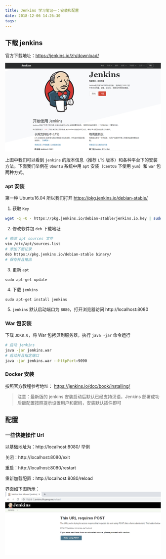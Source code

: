 ```yaml
---
title: Jenkins 学习笔记一：安装和配置
date: 2018-12-06 14:26:30
tags:
---
```


## 下载 jenkins

官方下载地址：https://jenkins.io/zh/download/

![](2018-12-jenkins/jenkins-01.png)

上图中我们可以看到 `jenkins` 的版本信息（推荐 `LTS` 版本）和各种平台下的安装方法。下面我们举例在 `Ubuntu` 系统中用 `apt` 安装（`CentOS` 下使用 `yum`）和 `war` 包两种方式。

### apt 安装

第一种 Ubuntu16.04 所以我们打开 https://pkg.jenkins.io/debian-stable/ 

1. 获取 `Key`
```sh
wget -q -O - https://pkg.jenkins.io/debian-stable/jenkins.io.key | sudo apt-key add -
```

2. 修改软件包 `deb` 下载地址
```sh
# 修改 apt sources 文件
vim /etc/apt/sources.list
# 添加下面记录
deb https://pkg.jenkins.io/debian-stable binary/
# 保存并且推出
```

3. 更新 `apt`
```
sudo apt-get update
```

4. 下载 `jenkins`
```
sudo apt-get install jenkins
```

5. `jenkins` 默认启动端口为 `8080`，打开浏览器访问 http://localhost:8080

### War 包安装

下载 `JDK8.0`，将 War 包拷贝到服务器，执行 `java -jar` 命令运行

```sh
# 启动 jenkins
java -jar jenkins.war
# 启动并且指定端口
java -jar jenkins.war --httpPort=9090
```

### Docker 安装

按照官方教程参考地址： https://jenkins.io/doc/book/installing/

> 注意：最新版的 jenkins 安装启动后默认已经支持汉语，Jenkins 部署成功后额配置按照提示设置用户和密码，安装默认插件即可

## 配置

### 一些快捷操作 Url

以基础地址为：http://localhost:8080/ 举例

关闭：http://localhost:8080/exit

重启：http://localhost:8080/restart 

重新加载配置：http://localhost:8080/reload

界面如下图所示：![](2018-12-jenkins/jenkins-02.png)

